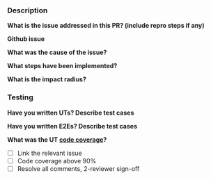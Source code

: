 ### Description

**What is the issue addressed in this PR? (include repro steps if any)**

**Github issue**

**What was the cause of the issue?**

**What steps have been implemented?**

**What is the impact radius?**


### Testing

**Have you written UTs? Describe test cases**

**Have you written E2Es? Describe test cases**

**What was the UT [code coverage](https://blog.golang.org/cover)?**


- [ ] Link the relevant issue
- [ ] Code coverage above 90%
- [ ] Resolve all comments, 2-reviewer sign-off
